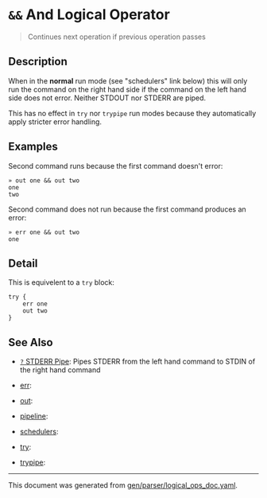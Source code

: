 # `&&` And Logical Operator

> Continues next operation if previous operation passes

## Description

When in the **normal** run mode (see "schedulers" link below) this will only
run the command on the right hand side if the command on the left hand side
does not error. Neither STDOUT nor STDERR are piped.

This has no effect in `try` nor `trypipe` run modes because they automatically
apply stricter error handling.

## Examples

Second command runs because the first command doesn't error:

```
» out one && out two
one
two
```

Second command does not run because the first command produces an error:

```
» err one && out two
one
```

## Detail

This is equivelent to a `try` block:

```
try {
    err one
    out two
}
```

## See Also

* [`?` STDERR Pipe](../parser/pipe-err.md):
  Pipes STDERR from the left hand command to STDIN of the right hand command
* [err](../parser/err.md):
  
* [out](../parser/out.md):
  
* [pipeline](../parser/pipeline.md):
  
* [schedulers](../parser/schedulers.md):
  
* [try](../parser/try.md):
  
* [trypipe](../parser/trypipe.md):
  

<hr/>

This document was generated from [gen/parser/logical_ops_doc.yaml](https://github.com/lmorg/murex/blob/master/gen/parser/logical_ops_doc.yaml).